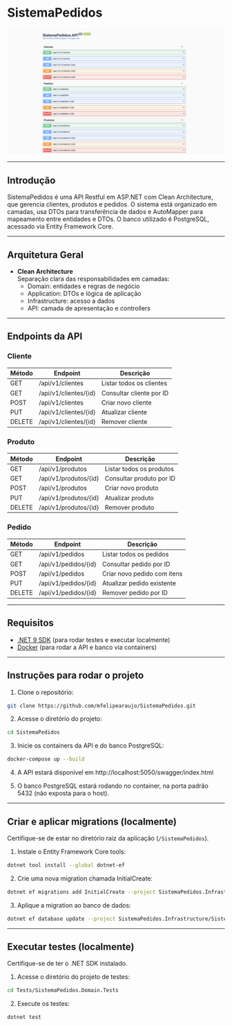 # SistemaPedidos

![Captura de tela](assets/captura-de-tela.png)

---

## Introdução

SistemaPedidos é uma API Restful em ASP.NET com Clean Architecture, que gerencia clientes, produtos e pedidos. O sistema está organizado em camadas, usa DTOs para transferência de dados e AutoMapper para mapeamento entre entidades e DTOs. O banco utilizado é PostgreSQL, acessado via Entity Framework Core.

---

## Arquitetura Geral

-   **Clean Architecture**  
    Separação clara das responsabilidades em camadas:
    -   Domain: entidades e regras de negócio
    -   Application: DTOs e lógica de aplicação
    -   Infrastructure: acesso a dados
    -   API: camada de apresentação e controllers

---

## Endpoints da API

### Cliente

| Método | Endpoint              | Descrição                |
| ------ | --------------------- | ------------------------ |
| GET    | /api/v1/clientes      | Listar todos os clientes |
| GET    | /api/v1/clientes/{id} | Consultar cliente por ID |
| POST   | /api/v1/clientes      | Criar novo cliente       |
| PUT    | /api/v1/clientes/{id} | Atualizar cliente        |
| DELETE | /api/v1/clientes/{id} | Remover cliente          |

### Produto

| Método | Endpoint              | Descrição                |
| ------ | --------------------- | ------------------------ |
| GET    | /api/v1/produtos      | Listar todos os produtos |
| GET    | /api/v1/produtos/{id} | Consultar produto por ID |
| POST   | /api/v1/produtos      | Criar novo produto       |
| PUT    | /api/v1/produtos/{id} | Atualizar produto        |
| DELETE | /api/v1/produtos/{id} | Remover produto          |

### Pedido

| Método | Endpoint             | Descrição                   |
| ------ | -------------------- | --------------------------- |
| GET    | /api/v1/pedidos      | Listar todos os pedidos     |
| GET    | /api/v1/pedidos/{id} | Consultar pedido por ID     |
| POST   | /api/v1/pedidos      | Criar novo pedido com itens |
| PUT    | /api/v1/pedidos/{id} | Atualizar pedido existente  |
| DELETE | /api/v1/pedidos/{id} | Remover pedido por ID       |

---

## Requisitos

-   [.NET 9 SDK](https://dotnet.microsoft.com/pt-br/download) (para rodar testes e executar localmente)
-   [Docker](https://docs.docker.com/get-docker/) (para rodar a API e banco via containers)

---

## Instruções para rodar o projeto

1. Clone o repositório:

```bash
git clone https://github.com/mfelipearaujo/SistemaPedidos.git
```

2. Acesse o diretório do projeto:

```bash
cd SistemaPedidos
```

3. Inicie os containers da API e do banco PostgreSQL:

```bash
docker-compose up --build
```

4. A API estará disponível em http://localhost:5050/swagger/index.html

5. O banco PostgreSQL estará rodando no container, na porta padrão 5432 (não exposta para o host).

---

## Criar e aplicar migrations (localmente)

Certifique-se de estar no diretório raiz da aplicação (`/SistemaPedidos`).

1. Instale o Entity Framework Core tools:

```bash
dotnet tool install --global dotnet-ef
```

2. Crie uma nova migration chamada InitialCreate:

```bash
dotnet ef migrations add InitialCreate --project SistemaPedidos.Infrastructure/SistemaPedidos.Infrastructure.csproj --startup-project SistemaPedidos.API/SistemaPedidos.API.csproj
```

3. Aplique a migration ao banco de dados:

```bash
dotnet ef database update --project SistemaPedidos.Infrastructure/SistemaPedidos.Infrastructure.csproj --startup-project SistemaPedidos.API/SistemaPedidos.API.csproj
```

---

## Executar testes (localmente)

Certifique-se de ter o .NET SDK instalado.

1. Acesse o diretório do projeto de testes:

```bash
cd Tests/SistemaPedidos.Domain.Tests
```

2. Execute os testes:

```bash
dotnet test
```
